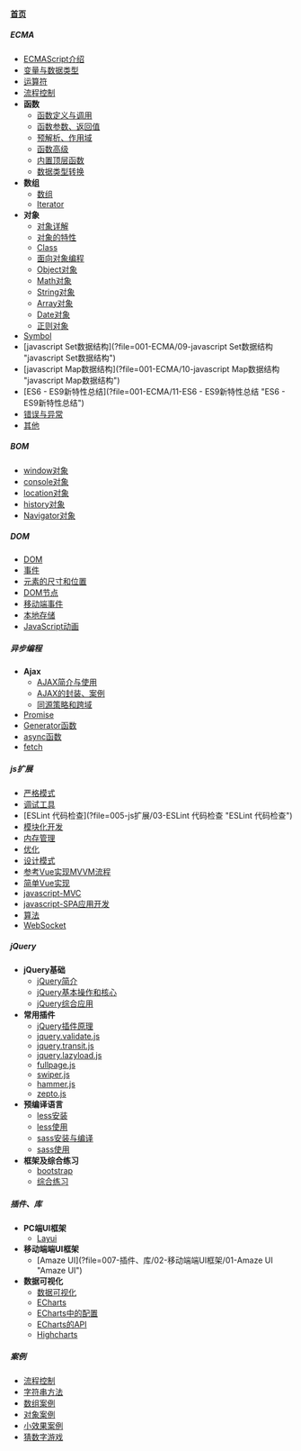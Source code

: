
#### [首页](?file=home-首页)

##### ECMA
- [ECMAScript介绍](?file=001-ECMA/01-ECMAScript介绍 "ECMAScript介绍")
- [变量与数据类型](?file=001-ECMA/02-变量与数据类型 "变量与数据类型")
- [运算符](?file=001-ECMA/03-运算符 "运算符")
- [流程控制](?file=001-ECMA/04-流程控制 "流程控制")
- **函数**
    - [函数定义与调用](?file=001-ECMA/05-函数/001-函数定义与调用 "函数定义与调用")
    - [函数参数、返回值](?file=001-ECMA/05-函数/002-函数参数、返回值 "函数参数、返回值")
    - [预解析、作用域](?file=001-ECMA/05-函数/003-预解析、作用域 "预解析、作用域")
    - [函数高级](?file=001-ECMA/05-函数/004-函数高级 "函数高级")
    - [内置顶层函数](?file=001-ECMA/05-函数/005-内置顶层函数 "内置顶层函数")
    - [数据类型转换](?file=001-ECMA/05-函数/006-数据类型转换 "数据类型转换")
- **数组**
    - [数组](?file=001-ECMA/06-数组/01-数组 "数组")
    - [Iterator](?file=001-ECMA/06-数组/02-Iterator "Iterator")
- **对象**
    - [对象详解](?file=001-ECMA/07-对象/01-对象详解 "对象详解")
    - [对象的特性](?file=001-ECMA/07-对象/02-对象的特性 "对象的特性")
    - [Class](?file=001-ECMA/07-对象/03-Class "Class")
    - [面向对象编程](?file=001-ECMA/07-对象/04-面向对象编程 "面向对象编程")
    - [Object对象](?file=001-ECMA/07-对象/05-Object对象 "Object对象")
    - [Math对象](?file=001-ECMA/07-对象/06-Math对象 "Math对象")
    - [String对象](?file=001-ECMA/07-对象/07-String对象 "String对象")
    - [Array对象](?file=001-ECMA/07-对象/08-Array对象 "Array对象")
    - [Date对象](?file=001-ECMA/07-对象/09-Date对象 "Date对象")
    - [正则对象](?file=001-ECMA/07-对象/10-正则对象 "正则对象")
- [Symbol](?file=001-ECMA/08-Symbol "Symbol")
- [javascript Set数据结构](?file=001-ECMA/09-javascript Set数据结构 "javascript Set数据结构")
- [javascript Map数据结构](?file=001-ECMA/10-javascript Map数据结构 "javascript Map数据结构")
- [ES6 - ES9新特性总结](?file=001-ECMA/11-ES6 - ES9新特性总结 "ES6 - ES9新特性总结")
- [错误与异常](?file=001-ECMA/98-错误与异常 "错误与异常")
- [其他](?file=001-ECMA/99-其他 "其他")

##### BOM
- [window对象](?file=002-BOM/01-window对象 "window对象")
- [console对象](?file=002-BOM/02-console对象 "console对象")
- [location对象](?file=002-BOM/03-location对象 "location对象")
- [history对象](?file=002-BOM/04-history对象 "history对象")
- [Navigator对象](?file=002-BOM/05-Navigator对象 "Navigator对象")

##### DOM
- [DOM](?file=003-DOM/01-DOM "DOM")
- [事件](?file=003-DOM/02-事件 "事件")
- [元素的尺寸和位置](?file=003-DOM/03-元素的尺寸和位置 "元素的尺寸和位置")
- [DOM节点](?file=003-DOM/04-DOM节点 "DOM节点")
- [移动端事件](?file=003-DOM/05-移动端事件 "移动端事件")
- [本地存储](?file=003-DOM/06-本地存储 "本地存储")
- [JavaScript动画](?file=003-DOM/07-JavaScript动画 "JavaScript动画")

##### 异步编程
- **Ajax**
    - [AJAX简介与使用](?file=004-异步编程/01-Ajax/01-AJAX简介与使用 "AJAX简介与使用")
    - [AJAX的封装、案例](?file=004-异步编程/01-Ajax/02-AJAX的封装、案例 "AJAX的封装、案例")
    - [同源策略和跨域](?file=004-异步编程/01-Ajax/04-同源策略和跨域 "同源策略和跨域")
- [Promise](?file=004-异步编程/02-Promise "Promise")
- [Generator函数](?file=004-异步编程/03-Generator函数 "Generator函数")
- [async函数](?file=004-异步编程/04-async函数 "async函数")
- [fetch](?file=004-异步编程/05-fetch "fetch")

##### js扩展
- [严格模式](?file=005-js扩展/01-严格模式 "严格模式")
- [调试工具](?file=005-js扩展/02-调试工具 "调试工具")
- [ESLint 代码检查](?file=005-js扩展/03-ESLint 代码检查 "ESLint 代码检查")
- [模块化开发](?file=005-js扩展/04-模块化开发 "模块化开发")
- [内存管理](?file=005-js扩展/05-内存管理 "内存管理")
- [优化](?file=005-js扩展/06-优化 "优化")
- [设计模式](?file=005-js扩展/07-设计模式 "设计模式")
- [参考Vue实现MVVM流程](?file=005-js扩展/08-参考Vue实现MVVM流程 "参考Vue实现MVVM流程")
- [简单Vue实现](?file=005-js扩展/09-简单Vue实现 "简单Vue实现")
- [javascript-MVC](?file=005-js扩展/11-javascript-MVC "javascript-MVC")
- [javascript-SPA应用开发](?file=005-js扩展/12-javascript-SPA应用开发 "javascript-SPA应用开发")
- [算法](?file=005-js扩展/13-算法 "算法")
- [WebSocket](?file=005-js扩展/14-WebSocket "WebSocket")

##### jQuery
- **jQuery基础**
    - [jQuery简介](?file=006-jQuery/001-jQuery基础/001-jQuery简介 "jQuery简介")
    - [jQuery基本操作和核心](?file=006-jQuery/001-jQuery基础/002-jQuery基本操作和核心 "jQuery基本操作和核心")
    - [jQuery综合应用](?file=006-jQuery/001-jQuery基础/003-jQuery综合应用 "jQuery综合应用")
- **常用插件**
    - [jQuery插件原理](?file=006-jQuery/002-常用插件/001-jQuery插件原理 "jQuery插件原理")
    - [jquery.validate.js](?file=006-jQuery/002-常用插件/002-jquery.validate.js "jquery.validate.js")
    - [jquery.transit.js](?file=006-jQuery/002-常用插件/003-jquery.transit.js "jquery.transit.js")
    - [jquery.lazyload.js](?file=006-jQuery/002-常用插件/004-jquery.lazyload.js "jquery.lazyload.js")
    - [fullpage.js](?file=006-jQuery/002-常用插件/005-fullpage.js "fullpage.js")
    - [swiper.js](?file=006-jQuery/002-常用插件/006-swiper.js "swiper.js")
    - [hammer.js](?file=006-jQuery/002-常用插件/007-hammer.js "hammer.js")
    - [zepto.js](?file=006-jQuery/002-常用插件/008-zepto.js "zepto.js")
- **预编译语言**
    - [less安装](?file=006-jQuery/003-预编译语言/001-less安装 "less安装")
    - [less使用](?file=006-jQuery/003-预编译语言/002-less使用 "less使用")
    - [sass安装与编译](?file=006-jQuery/003-预编译语言/003-sass安装与编译 "sass安装与编译")
    - [sass使用](?file=006-jQuery/003-预编译语言/004-sass使用 "sass使用")
- **框架及综合练习**
    - [bootstrap](?file=006-jQuery/004-框架及综合练习/001-bootstrap "bootstrap")
    - [综合练习](?file=006-jQuery/004-框架及综合练习/002-综合练习 "综合练习")

##### 插件、库
- **PC端UI框架**
    - [Layui](?file=007-插件、库/01-PC端UI框架/01-Layui "Layui")
- **移动端端UI框架**
    - [Amaze UI](?file=007-插件、库/02-移动端端UI框架/01-Amaze UI "Amaze UI")
- **数据可视化**
    - [数据可视化](?file=007-插件、库/03-数据可视化/01-数据可视化 "数据可视化")
    - [ECharts](?file=007-插件、库/03-数据可视化/02-ECharts "ECharts")
    - [ECharts中的配置](?file=007-插件、库/03-数据可视化/03-ECharts中的配置 "ECharts中的配置")
    - [ECharts的API](?file=007-插件、库/03-数据可视化/05-ECharts的API "ECharts的API")
    - [Highcharts](?file=007-插件、库/03-数据可视化/08-Highcharts "Highcharts")

##### 案例
- [流程控制](?file=098-案例/01-流程控制 "流程控制")
- [字符串方法](?file=098-案例/02-字符串方法 "字符串方法")
- [数组案例](?file=098-案例/03-数组案例 "数组案例")
- [对象案例](?file=098-案例/04-对象案例 "对象案例")
- [小效果案例](?file=098-案例/05-小效果案例 "小效果案例")
- [猜数字游戏](?file=098-案例/06-猜数字游戏 "猜数字游戏")
